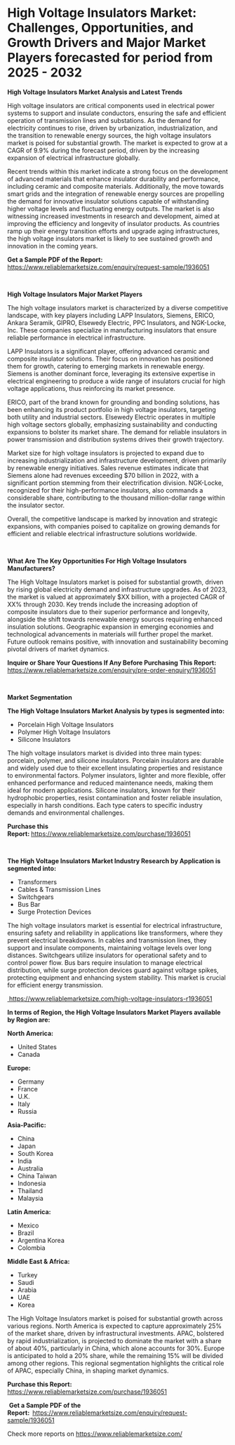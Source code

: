 <p><h1>High Voltage Insulators Market: Challenges, Opportunities, and Growth Drivers and Major Market Players forecasted for period from 2025 - 2032</h1></p><p><strong>High Voltage Insulators Market Analysis and Latest Trends</strong></p>
<p><p>High voltage insulators are critical components used in electrical power systems to support and insulate conductors, ensuring the safe and efficient operation of transmission lines and substations. As the demand for electricity continues to rise, driven by urbanization, industrialization, and the transition to renewable energy sources, the high voltage insulators market is poised for substantial growth. The market is expected to grow at a CAGR of 9.9% during the forecast period, driven by the increasing expansion of electrical infrastructure globally.</p><p>Recent trends within this market indicate a strong focus on the development of advanced materials that enhance insulator durability and performance, including ceramic and composite materials. Additionally, the move towards smart grids and the integration of renewable energy sources are propelling the demand for innovative insulator solutions capable of withstanding higher voltage levels and fluctuating energy outputs. The market is also witnessing increased investments in research and development, aimed at improving the efficiency and longevity of insulator products. As countries ramp up their energy transition efforts and upgrade aging infrastructures, the high voltage insulators market is likely to see sustained growth and innovation in the coming years.</p></p>
<p><strong>Get a Sample PDF of the Report:&nbsp;</strong> <a href="https://www.reliablemarketsize.com/enquiry/request-sample/1936051?utm_campaign=1898&utm_medium=2&utm_source=Github&utm_content=ia&utm_term=11022025&utm_id=high-voltage-insulators">https://www.reliablemarketsize.com/enquiry/request-sample/1936051</a></p>
<p>&nbsp;</p>
<p><strong>High Voltage Insulators Major Market Players</strong></p>
<p><p>The high voltage insulators market is characterized by a diverse competitive landscape, with key players including LAPP Insulators, Siemens, ERICO, Ankara Seramik, GIPRO, Elsewedy Electric, PPC Insulators, and NGK-Locke, Inc. These companies specialize in manufacturing insulators that ensure reliable performance in electrical infrastructure.</p><p>LAPP Insulators is a significant player, offering advanced ceramic and composite insulator solutions. Their focus on innovation has positioned them for growth, catering to emerging markets in renewable energy. Siemens is another dominant force, leveraging its extensive expertise in electrical engineering to produce a wide range of insulators crucial for high voltage applications, thus reinforcing its market presence.</p><p>ERICO, part of the brand known for grounding and bonding solutions, has been enhancing its product portfolio in high voltage insulators, targeting both utility and industrial sectors. Elsewedy Electric operates in multiple high voltage sectors globally, emphasizing sustainability and conducting expansions to bolster its market share. The demand for reliable insulators in power transmission and distribution systems drives their growth trajectory.</p><p>Market size for high voltage insulators is projected to expand due to increasing industrialization and infrastructure development, driven primarily by renewable energy initiatives. Sales revenue estimates indicate that Siemens alone had revenues exceeding $70 billion in 2022, with a significant portion stemming from their electrification division. NGK-Locke, recognized for their high-performance insulators, also commands a considerable share, contributing to the thousand million-dollar range within the insulator sector.</p><p>Overall, the competitive landscape is marked by innovation and strategic expansions, with companies poised to capitalize on growing demands for efficient and reliable electrical infrastructure solutions worldwide.</p></p>
<p>&nbsp;</p>
<p><strong>What Are The Key Opportunities For High Voltage Insulators Manufacturers?</strong></p>
<p><p>The High Voltage Insulators market is poised for substantial growth, driven by rising global electricity demand and infrastructure upgrades. As of 2023, the market is valued at approximately $XX billion, with a projected CAGR of XX% through 2030. Key trends include the increasing adoption of composite insulators due to their superior performance and longevity, alongside the shift towards renewable energy sources requiring enhanced insulation solutions. Geographic expansion in emerging economies and technological advancements in materials will further propel the market. Future outlook remains positive, with innovation and sustainability becoming pivotal drivers of market dynamics.</p></p>
<p><strong>Inquire or Share Your Questions If Any Before Purchasing This Report:</strong> <a href="https://www.reliablemarketsize.com/enquiry/pre-order-enquiry/1936051?utm_campaign=1898&utm_medium=2&utm_source=Github&utm_content=ia&utm_term=11022025&utm_id=high-voltage-insulators">https://www.reliablemarketsize.com/enquiry/pre-order-enquiry/1936051</a></p>
<p>&nbsp;</p>
<p><strong>Market Segmentation</strong></p>
<p><strong>The High Voltage Insulators Market Analysis by types is segmented into:</strong></p>
<p><ul><li>Porcelain High Voltage Insulators</li><li>Polymer High Voltage Insulators</li><li>Silicone Insulators</li></ul></p>
<p><p>The high voltage insulators market is divided into three main types: porcelain, polymer, and silicone insulators. Porcelain insulators are durable and widely used due to their excellent insulating properties and resistance to environmental factors. Polymer insulators, lighter and more flexible, offer enhanced performance and reduced maintenance needs, making them ideal for modern applications. Silicone insulators, known for their hydrophobic properties, resist contamination and foster reliable insulation, especially in harsh conditions. Each type caters to specific industry demands and environmental challenges.</p></p>
<p><strong>Purchase this Report:&nbsp;</strong><a href="https://www.reliablemarketsize.com/purchase/1936051?utm_campaign=1898&utm_medium=2&utm_source=Github&utm_content=ia&utm_term=11022025&utm_id=high-voltage-insulators">https://www.reliablemarketsize.com/purchase/1936051</a></p>
<p>&nbsp;</p>
<p><strong>The High Voltage Insulators Market Industry Research by Application is segmented into:</strong></p>
<p><ul><li>Transformers</li><li>Cables & Transmission Lines</li><li>Switchgears</li><li>Bus Bar</li><li>Surge Protection Devices</li></ul></p>
<p><p>The high voltage insulators market is essential for electrical infrastructure, ensuring safety and reliability in applications like transformers, where they prevent electrical breakdowns. In cables and transmission lines, they support and insulate components, maintaining voltage levels over long distances. Switchgears utilize insulators for operational safety and to control power flow. Bus bars require insulation to manage electrical distribution, while surge protection devices guard against voltage spikes, protecting equipment and enhancing system stability. This market is crucial for efficient energy transmission.</p></p>
<p><a href="https://www.reliablemarketsize.com/high-voltage-insulators-r1936051?utm_campaign=1898&utm_medium=2&utm_source=Github&utm_content=ia&utm_term=11022025&utm_id=high-voltage-insulators">&nbsp;https://www.reliablemarketsize.com/high-voltage-insulators-r1936051</a></p>
<p><strong>In terms of Region, the High Voltage Insulators Market Players available by Region are:</strong></p>
<p>
    <p> <strong> North America: </strong>
        <ul>
            <li>United States</li>
            <li>Canada</li>
        </ul>
        </p> 
    <p> <strong> Europe: </strong>
        <ul>
            <li>Germany</li>
            <li>France</li>
            <li>U.K.</li>
            <li>Italy</li>
            <li>Russia</li>
        </ul>
        </p> 
    <p> <strong> Asia-Pacific: </strong>
        <ul>
            <li>China</li>
            <li>Japan</li>
            <li>South Korea</li>
            <li>India</li>
            <li>Australia</li>
            <li>China Taiwan</li>
            <li>Indonesia</li>
            <li>Thailand</li>
            <li>Malaysia</li>
        </ul>
        </p> 
    <p> <strong> Latin America: </strong>
        <ul>
            <li>Mexico</li>
            <li>Brazil</li>
            <li>Argentina Korea</li>
            <li>Colombia</li>
        </ul>
        </p> 
    <p> <strong> Middle East & Africa: </strong>
        <ul>
            <li>Turkey</li>
            <li>Saudi</li>
            <li>Arabia</li>
            <li>UAE</li>
            <li>Korea</li>
        </ul>
    </p>
    </p>
<p><p>The High Voltage Insulators market is poised for substantial growth across various regions. North America is expected to capture approximately 25% of the market share, driven by infrastructural investments. APAC, bolstered by rapid industrialization, is projected to dominate the market with a share of about 40%, particularly in China, which alone accounts for 30%. Europe is anticipated to hold a 20% share, while the remaining 15% will be divided among other regions. This regional segmentation highlights the critical role of APAC, especially China, in shaping market dynamics.</p></p>
<p><strong>Purchase this Report: </strong><a href="https://www.reliablemarketsize.com/purchase/1936051?utm_campaign=1898&utm_medium=2&utm_source=Github&utm_content=ia&utm_term=11022025&utm_id=high-voltage-insulators">https://www.reliablemarketsize.com/purchase/1936051</a></p>
<p>&nbsp;<strong>Get a Sample PDF of the Report:&nbsp;&nbsp;</strong><a href="https://www.reliablemarketsize.com/enquiry/request-sample/1936051?utm_campaign=1898&utm_medium=2&utm_source=Github&utm_content=ia&utm_term=11022025&utm_id=high-voltage-insulators">https://www.reliablemarketsize.com/enquiry/request-sample/1936051</a></p>
<p><strong></strong></p>
<p>Check more reports on <a href="https://www.reliablemarketsize.com/?utm_campaign=1898&utm_medium=2&utm_source=Github&utm_content=ia&utm_term=11022025&utm_id=high-voltage-insulators">https://www.reliablemarketsize.com/</a></p>